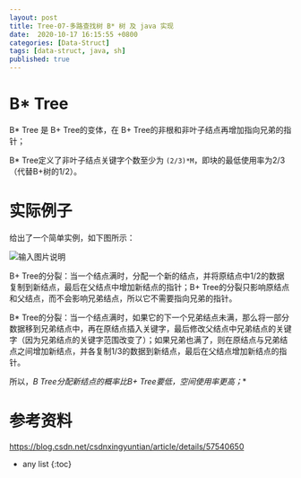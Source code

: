 ```yaml
---
layout: post
title: Tree-07-多路查找树 B* 树 及 java 实现
date:  2020-10-17 16:15:55 +0800
categories: [Data-Struct]
tags: [data-struct, java, sh]
published: true
---
```



# B* Tree

B* Tree 是 B+ Tree的变体，在 B+ Tree的非根和非叶子结点再增加指向兄弟的指针；

B* Tree定义了非叶子结点关键字个数至少为 `(2/3)*M`，即块的最低使用率为2/3（代替B+树的1/2）。

# 实际例子

给出了一个简单实例，如下图所示：

![输入图片说明](https://images.gitee.com/uploads/images/2020/1201/203629_cbac4a2e_508704.png "屏幕截图.png")

B+ Tree的分裂：当一个结点满时，分配一个新的结点，并将原结点中1/2的数据复制到新结点，最后在父结点中增加新结点的指针；B+ Tree的分裂只影响原结点和父结点，而不会影响兄弟结点，所以它不需要指向兄弟的指针。

B* Tree的分裂：当一个结点满时，如果它的下一个兄弟结点未满，那么将一部分数据移到兄弟结点中，再在原结点插入关键字，最后修改父结点中兄弟结点的关键字（因为兄弟结点的关键字范围改变了）；如果兄弟也满了，则在原结点与兄弟结点之间增加新结点，并各复制1/3的数据到新结点，最后在父结点增加新结点的指针。

所以，**B* Tree分配新结点的概率比B+ Tree要低，空间使用率更高；**

# 参考资料

https://blog.csdn.net/csdnxingyuntian/article/details/57540650

* any list
{:toc}